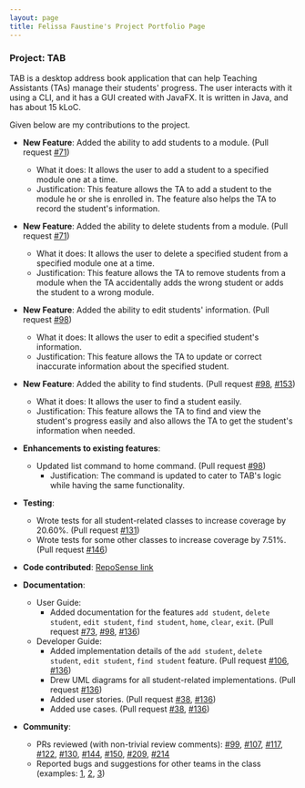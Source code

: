 ```yaml
---
layout: page
title: Felissa Faustine's Project Portfolio Page
---
```


### Project: TAB

TAB is a desktop address book application that can help Teaching Assistants (TAs) manage their students'
progress.
The user interacts with it using a CLI, and it has a GUI created with JavaFX.
It is written in Java, and has about 15 kLoC.

Given below are my contributions to the project.

* **New Feature**: Added the ability to add students to a module. (Pull request [\#71](https://github.com/AY2122S1-CS2103-F09-1/tp/pull/71))
    * What it does: It allows the user to add a student to a specified module one at a time.
    * Justification: This feature allows the TA to add a student to the module he or she is enrolled in. The feature also helps the TA to record the student's information.

  
* **New Feature**: Added the ability to delete students from a module. (Pull request [\#71](https://github.com/AY2122S1-CS2103-F09-1/tp/pull/71))
    * What it does: It allows the user to delete a specified student from a specified module one at a time.
    * Justification: This feature allows the TA to remove students from a module when the TA accidentally adds the wrong student or adds the student to a wrong module.


* **New Feature**: Added the ability to edit students' information. (Pull request [\#98](https://github.com/AY2122S1-CS2103-F09-1/tp/pull/98))
    * What it does: It allows the user to edit a specified student's information.
    * Justification: This feature allows the TA to update or correct inaccurate information about the specified student.


* **New Feature**: Added the ability to find students. (Pull request [\#98](https://github.com/AY2122S1-CS2103-F09-1/tp/pull/98), [\#153](https://github.com/AY2122S1-CS2103-F09-1/tp/pull/153))
    * What it does: It allows the user to find a student easily.
    * Justification: This feature allows the TA to find and view the student's progress easily and also allows the TA to get the student's information when needed.
    

* **Enhancements to existing features**:
  * Updated list command to home command. (Pull request [\#98](https://github.com/AY2122S1-CS2103-F09-1/tp/pull/98))
    * Justification: The command is updated to cater to TAB's logic while having the same functionality.


* **Testing**:
  * Wrote tests for all student-related classes to increase coverage by 20.60%. (Pull request [\#131](https://github.com/AY2122S1-CS2103-F09-1/tp/pull/131))
  * Wrote tests for some other classes to increase coverage by 7.51%. (Pull request [\#146](https://github.com/AY2122S1-CS2103-F09-1/tp/pull/146))


* **Code contributed**: [RepoSense link](https://nus-cs2103-ay2122s1.github.io/tp-dashboard/?search=&sort=groupTitle&sortWithin=title&timeframe=commit&mergegroup=&groupSelect=groupByRepos&breakdown=true&checkedFileTypes=docs~functional-code~test-code~other&since=2021-09-17&tabOpen=true&tabType=authorship&zFR=false&tabAuthor=felissaf&tabRepo=AY2122S1-CS2103-F09-1%2Ftp%5Bmaster%5D&authorshipIsMergeGroup=false&authorshipFileTypes=docs~functional-code~test-code&authorshipIsBinaryFileTypeChecked=false)


* **Documentation**:
    * User Guide:
        * Added documentation for the features `add student`, `delete student`, `edit student`, `find student`, `home`, `clear`, `exit`. (Pull request [\#73](https://github.com/AY2122S1-CS2103-F09-1/tp/pull/73), [#98](https://github.com/AY2122S1-CS2103-F09-1/tp/pull/98), [\#136](https://github.com/AY2122S1-CS2103-F09-1/tp/pull/136))
    * Developer Guide:
        * Added implementation details of the `add student`, `delete student`, `edit student`, `find student` feature. (Pull request [\#106](https://github.com/AY2122S1-CS2103-F09-1/tp/pull/106), [#136](https://github.com/AY2122S1-CS2103-F09-1/tp/pull/136))
        * Drew UML diagrams for all student-related implementations. (Pull request [\#136](https://github.com/AY2122S1-CS2103-F09-1/tp/pull/136))
        * Added user stories. (Pull request [\#38](https://github.com/AY2122S1-CS2103-F09-1/tp/pull/38), [\#136](https://github.com/AY2122S1-CS2103-F09-1/tp/pull/136))
        * Added use cases. (Pull request [\#38](https://github.com/AY2122S1-CS2103-F09-1/tp/pull/38), [\#136](https://github.com/AY2122S1-CS2103-F09-1/tp/pull/136))


* **Community**:
    * PRs reviewed (with non-trivial review comments): [\#99](https://github.com/AY2122S1-CS2103-F09-1/tp/pull/99), [\#107](https://github.com/AY2122S1-CS2103-F09-1/tp/pull/107), [\#117](https://github.com/AY2122S1-CS2103-F09-1/tp/pull/117), [\#122](https://github.com/AY2122S1-CS2103-F09-1/tp/pull/122), [\#130](https://github.com/AY2122S1-CS2103-F09-1/tp/pull/130), [\#144](https://github.com/AY2122S1-CS2103-F09-1/tp/pull/144), [\#150](https://github.com/AY2122S1-CS2103-F09-1/tp/pull/150), [\#209](https://github.com/AY2122S1-CS2103-F09-1/tp/pull/209), [\#214](https://github.com/AY2122S1-CS2103-F09-1/tp/pull/214)
    * Reported bugs and suggestions for other teams in the class (examples: [1](https://github.com/felissaf/ped/issues/3), [2](https://github.com/felissaf/ped/issues/8), [3](https://github.com/felissaf/ped/issues/14))

